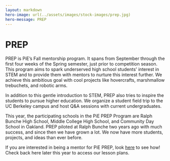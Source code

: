 ```yaml
---
layout: markdown
hero-image: url(../assets/images/stock-images/prep.jpg)
hero-message: PREP
---
```

# PREP

PREP is PiE’s Fall mentorship program. It spans from September through the first four weeks of the Spring semester, just prior to competition season. This program aims to spark underserved high school students' interest in STEM and to provide them with mentors to nurture this interest further. We achieve this ambitious goal with cool projects like hovercrafts, marshmallow trebuchets, and robotic arms.

In addition to this gentle introduction to STEM, PREP also tries to inspire the students to pursue higher education. We organize a student field trip to the UC Berkeley campus and host Q&A sessions with current undergraduates.

This year, the participating schools in the PiE PREP Program are Ralph Bunche High School, Middle College High School, and Community Day School in Oakland. PREP piloted at Ralph Bunche two years ago with much success, and since then we have grown a lot. We now have more students, projects, and ideas than ever before.

If you are interested in being a mentor for PiE PREP, look [here]({{site.baseurl}}/get-involved/become-mentor.html) to see how! Check back here later this year to access our lesson plans.
